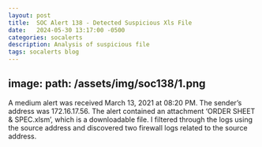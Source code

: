 ```yaml
---
layout: post
title:  SOC Alert 138 - Detected Suspicious Xls File
date:   2024-05-30 13:17:00 -0500
categories: socalerts
description: Analysis of suspicious file
tags: socalerts blog
---
```



image:
 path: /assets/img/soc138/1.png
---

A medium alert was received March 13, 2021 at 08:20 PM. The sender’s address was 172.16.17.56. The alert contained an attachment ‘ORDER SHEET & SPEC.xlsm’, which is a downloadable file. I filtered through the logs using the source address and discovered two firewall logs related to the source address.

